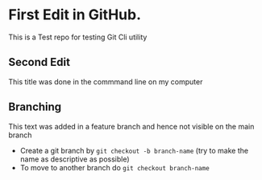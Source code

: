 # First Edit in GitHub.
This is a Test repo for testing Git Cli utility

## Second Edit
This title was done in the commmand line on my computer

## Branching
This text was added in a feature branch and hence not visible on the main branch

* Create a git branch by `git checkout -b branch-name` (try to make the name as descriptive as possible)  
* To move to another branch do `git checkout branch-name`

